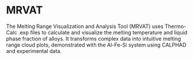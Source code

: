 # MRVAT
The Melting Range Visualization and Analysis Tool (MRVAT) uses Thermo-Calc .exp files to calculate and visualize the melting temperature and liquid phase fraction of alloys. It transforms complex data into intuitive melting range cloud plots, demonstrated with the Al-Fe-Si system using CALPHAD and experimental data.
